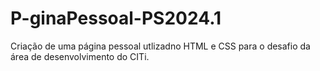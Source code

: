 # P-ginaPessoal-PS2024.1
Criação de uma página pessoal utlizadno HTML e CSS para o desafio da área de desenvolvimento do CITi.
